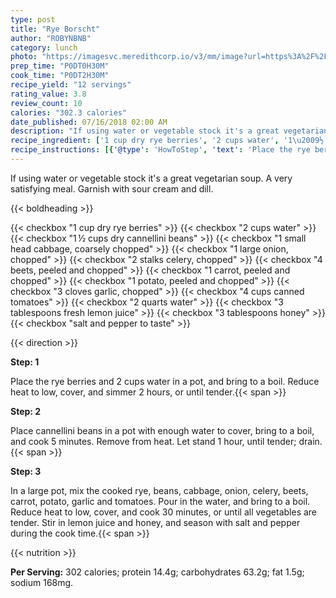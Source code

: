 ```yaml
---
type: post
title: "Rye Borscht"
author: "ROBYNBNB"
category: lunch
photo: "https://imagesvc.meredithcorp.io/v3/mm/image?url=https%3A%2F%2Fimages.media-allrecipes.com%2Fuserphotos%2F190286.jpg"
prep_time: "P0DT0H30M"
cook_time: "P0DT2H30M"
recipe_yield: "12 servings"
rating_value: 3.8
review_count: 10
calories: "302.3 calories"
date_published: 07/16/2018 02:00 AM
description: "If using water or vegetable stock it's a great vegetarian soup. A very satisfying meal. Garnish with sour cream and dill."
recipe_ingredient: ['1 cup dry rye berries', '2 cups water', '1\u2009½ cups dry cannellini beans', '1 small head cabbage, coarsely chopped', '1 large onion, chopped', '2 stalks celery, chopped', '4 beets, peeled and chopped', '1 carrot, peeled and chopped', '1 potato, peeled and chopped', '3 cloves garlic, chopped', '4 cups canned tomatoes', '2 quarts water', '3 tablespoons fresh lemon juice', '3 tablespoons honey', 'salt and pepper to taste']
recipe_instructions: [{'@type': 'HowToStep', 'text': 'Place the rye berries and 2 cups water in a pot, and bring to a boil. Reduce heat to low, cover, and simmer 2 hours, or until tender.\n'}, {'@type': 'HowToStep', 'text': 'Place cannellini beans in a pot with enough water to cover, bring to a boil, and cook 5 minutes. Remove from heat. Let stand 1 hour, until tender; drain.\n'}, {'@type': 'HowToStep', 'text': 'In a large pot, mix the cooked rye, beans, cabbage, onion, celery, beets, carrot, potato, garlic and tomatoes. Pour in the water, and bring to a boil. Reduce heat to low, cover, and cook 30 minutes, or until all vegetables are tender. Stir in lemon juice and honey, and season with salt and pepper during the cook time.\n'}]
---
```


If using water or vegetable stock it's a great vegetarian soup. A very satisfying meal. Garnish with sour cream and dill. 

{{< boldheading >}}

{{< checkbox "1 cup dry rye berries" >}}
{{< checkbox "2 cups water" >}}
{{< checkbox "1 ½ cups dry cannellini beans" >}}
{{< checkbox "1 small head cabbage, coarsely chopped" >}}
{{< checkbox "1 large onion, chopped" >}}
{{< checkbox "2 stalks celery, chopped" >}}
{{< checkbox "4  beets, peeled and chopped" >}}
{{< checkbox "1  carrot, peeled and chopped" >}}
{{< checkbox "1  potato, peeled and chopped" >}}
{{< checkbox "3 cloves garlic, chopped" >}}
{{< checkbox "4 cups canned tomatoes" >}}
{{< checkbox "2 quarts water" >}}
{{< checkbox "3 tablespoons fresh lemon juice" >}}
{{< checkbox "3 tablespoons honey" >}}
{{< checkbox "salt and pepper to taste" >}}


{{< direction >}}

**Step: 1**

Place the rye berries and 2 cups water in a pot, and bring to a boil. Reduce heat to low, cover, and simmer 2 hours, or until tender.{{< span >}}

**Step: 2**

Place cannellini beans in a pot with enough water to cover, bring to a boil, and cook 5 minutes. Remove from heat. Let stand 1 hour, until tender; drain.{{< span >}}

**Step: 3**

In a large pot, mix the cooked rye, beans, cabbage, onion, celery, beets, carrot, potato, garlic and tomatoes. Pour in the water, and bring to a boil. Reduce heat to low, cover, and cook 30 minutes, or until all vegetables are tender. Stir in lemon juice and honey, and season with salt and pepper during the cook time.{{< span >}}

{{< nutrition >}}

**Per Serving:** 302 calories; protein 14.4g; carbohydrates 63.2g; fat 1.5g; sodium 168mg.